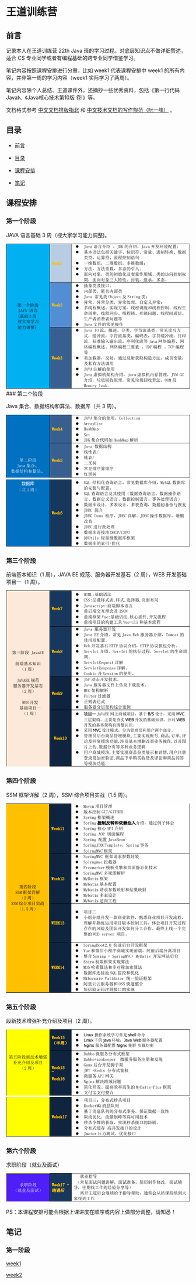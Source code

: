 # 王道训练营

## 前言

记录本人在王道训练营 22th Java 班的学习过程。对底层知识点不做详细赘述，适合 CS 专业同学或者有编程基础的跨专业同学借鉴学习。   

笔记内容按照课程安排进行分章，比如 week1 代表课程安排中 week1 的所有内容，并非第一周的学习内容（week1 实际学习了两周）。

笔记内容除个人总结、王道课件外，还摘抄一些优秀资料，包括《第一行代码Java》、《Java核心技术第10版 卷Ⅰ》等。

文档格式参考 <a href = "https://github.com/sparanoid/chinese-copywriting-guidelines">中文文档排版指北</a> 和 <a href = "https://github.com/ruanyf/document-style-guide">中文技术文档的写作规范（阮一峰）</a> 。  


## 目录

- [前言](#前言)

- [目录](#目录)

- [课程安排](#课程安排)

- [笔记](#笔记)

## 课程安排

### 第一个阶段

JAVA 语言基础 3 周（视大家学习能力调整)。  

<div align="center"> 
<img src="./img/p1.png"/> 
</div>  
### 第二个阶段

Java 集合、数据结构和算法、数据库（共 3 周）。 

<div align="center"> 
<img src="./img/p2a.png"/> 
<img src="./img/p2b.png"/> 
</div>    

### 第三个阶段

前端基本知识（1 周），JAVA EE 规范、服务器开发基石（2 周），WEB 开发基础项目一（1 周）。

<div align="center"> 
<img src="./img/p3.png"/> 
</div>  

### 第四个阶段

SSM 框架详解（2 周），SSM 综合项目实战（1.5 周）。

<div align="center"> 
<img src="./img/p4.png"/> 
</div> 

### 第五个阶段

段新技术增强补充介绍及项目（2 周）。

<div align="center"> 
<img src="./img/p5a.png"/> 
<img src="./img/p5b.png"/> 
</div>     

### 第六个阶段

求职阶段（就业及面试）  

<div align="center"> 
<img src="./img/p6.png"/> 
</div> 

PS：本课程安排可能会根据上课进度在顺序或内容上做部分调整，请知悉！

## 笔记

### 第一阶段

[week1](./week1)  

[week2](./week2)